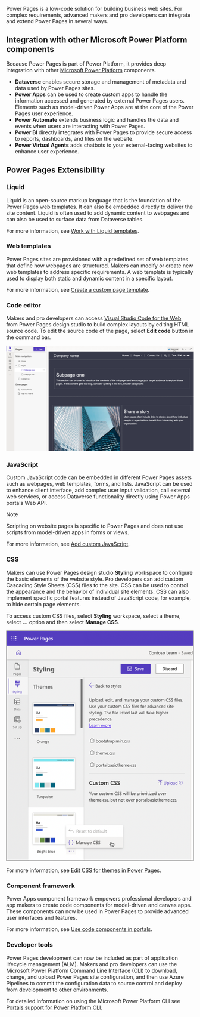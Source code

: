 Power Pages is a low-code solution for building business web sites. For complex requirements, advanced makers and pro developers can integrate and extend Power Pages in several ways.

## Integration with other Microsoft Power Platform components

Because Power Pages is part of Power Platform, it provides deep integration with other [Microsoft Power Platform](/power-platform) components.

* **Dataverse** enables secure storage and management of metadata and data used by Power Pages sites.
* **Power Apps** can be used to create custom apps to handle the information accessed and generated by external Power Pages users. Elements such as model-driven Power Apps are at the core of the Power Pages user experience. 
* **Power Automate** extends business logic and handles the data and events when users are interacting with Power Pages.
* **Power BI** directly integrates with Power Pages to provide secure access to reports, dashboards, and tiles on the website. 
* **Power Virtual Agents** adds chatbots to your external-facing websites to enhance user experience.

## Power Pages Extensibility

### Liquid

Liquid is an open-source markup language that is the foundation of the Power Pages web templates. It can also be embedded directly to deliver the site content.  Liquid is often used to add dynamic content to webpages and can also be used to surface data from Dataverse tables.

For more information, see [Work with Liquid templates](/power-apps/maker/portals/liquid/liquid-overview/?azure-portal=true).

### Web templates

Power Pages sites are provisioned with a predefined set of web templates that define how webpages are structured. Makers can modify or create new web templates to address specific requirements. A web template is typically used to display both static and dynamic content in a specific layout.

For more information, see [Create a custom page template](/power-apps/maker/portals/liquid/create-custom-template/?azure-portal=true).

### Code editor

Makers and pro developers can access [Visual Studio Code for the Web](/power-pages/configure/visual-studio-code-editor) from Power Pages design studio to build complex layouts by editing HTML source code. To edit the source code of the page, select **Edit code** button in the command bar.

![Screenshot of Edit code in Power Pages design studio.](../media/1-5-source-code-edit.png)

### JavaScript

Custom JavaScript code can be embedded in different Power Pages assets such as webpages, web templates, forms, and lists.  JavaScript can be used to enhance client interface, add complex user input validation, call external web services, or access Dataverse functionality directly using Power Apps portals Web API.

> [!NOTE]
> Scripting on website pages is specific to Power Pages and does not use scripts from model-driven apps in forms or views.

For more information, see [Add custom JavaScript](/power-apps/maker/portals/configure/add-custom-javascript/?azure-portal=true).

### CSS

Makers can use Power Pages design studio **Styling** workspace to configure the basic elements of the website style. Pro developers can add custom Cascading Style Sheets (CSS) files to the site. CSS can be used to control the appearance and the behavior of individual site elements. CSS can also implement specific portal features instead of JavaScript code, for example, to hide certain page elements.

To access custom CSS files, select **Styling** workspace, select a theme, select **...** option and then select **Manage CSS**.   

![Screenshot of Advanced CSS editing in Power Pages design studio.](../media/1-5-advanced-css.png)

For more information, see [Edit CSS for themes in Power Pages](/power-apps/maker/portals/edit-css/?azure-portal=true).

### Component framework

Power Apps component framework empowers professional developers and app makers to create code components for model-driven and canvas apps. These components can now be used in Power Pages to provide advanced user interfaces and features. 

For more information, see [Use code components in portals](/power-apps/maker/portals/component-framework).

### Developer tools

Power Pages development can now be included as part of application lifecycle management (ALM). Makers and pro developers can use the Microsoft Power Platform Command Line Interface (CLI) to download, change, and upload Power Pages site configuration, and then use Azure Pipelines to commit the configuration data to source control and deploy from development to other environments.

For detailed information on using the Microsoft Power Platform CLI see [Portals support for Power Platform CLI](/power-apps/maker/portals/power-apps-cli).
